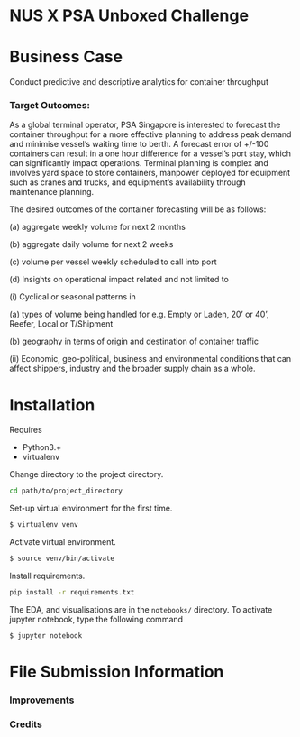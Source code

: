 
NUS X PSA Unboxed Challenge
==============================

# Business Case

Conduct predictive and descriptive analytics for container throughput

### Target Outcomes:
As a global terminal operator, PSA Singapore is interested to forecast the container throughput for a
more effective planning to address peak demand and minimise vessel’s waiting time to berth. A
forecast error of +/-100 containers can result in a one hour difference for a vessel’s port stay, which
can significantly impact operations. Terminal planning is complex and involves yard space to store
containers, manpower deployed for equipment such as cranes and trucks, and equipment’s
availability through maintenance planning.

The desired outcomes of the container forecasting will be as follows:

(a) aggregate weekly volume for next 2 months

(b) aggregate daily volume for next 2 weeks

(c) volume per vessel weekly scheduled to call into port

(d) Insights on operational impact related and not limited to

(i) Cyclical or seasonal patterns in 

(a) types of volume being handled for e.g. Empty
or Laden, 20’ or 40’, Reefer, Local or T/Shipment

(b) geography in terms of origin
and destination of container traffic

(ii) Economic, geo-political, business and environmental conditions that can affect
shippers, industry and the broader supply chain as a whole. 


# Installation

Requires
- Python3.+
- virtualenv

Change directory to the project directory.

```sh
cd path/to/project_directory
```
Set-up virtual environment for the first time.

```sh
$ virtualenv venv
```
Activate virtual environment.

```sh
$ source venv/bin/activate
```
Install requirements.

```sh
pip install -r requirements.txt
```


The EDA, and visualisations are in the `notebooks/` directory. To activate jupyter notebook, type the following command

```sh
$ jupyter notebook
```

# File Submission Information


### Improvements


### Credits

